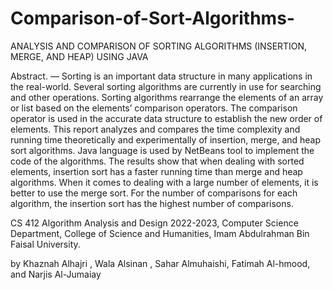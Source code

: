 # Comparison-of-Sort-Algorithms-
ANALYSIS AND COMPARISON OF SORTING ALGORITHMS (INSERTION, MERGE, AND HEAP) USING JAVA

Abstract. — Sorting is an important data structure in many applications in the real-world. Several sorting algorithms are currently 
in use for searching and other operations. Sorting algorithms rearrange the elements of an array or list based on the elements’ comparison
operators. The comparison operator is used in the accurate data structure to establish the new order of elements. This report analyzes and 
compares the time complexity and running time theoretically and experimentally of insertion, merge, and heap sort algorithms. 
Java language is used by NetBeans tool to implement the code of the algorithms. The results show that when dealing with sorted elements,
insertion sort has a faster running time than merge and heap algorithms. When it comes to dealing with a large number of elements, 
it is better to use the merge sort. For the number of comparisons for each algorithm, the insertion sort has the highest number of comparisons.

CS 412 Algorithm Analysis and Design 2022-2023,
Computer Science Department, College of Science and Humanities, Imam Abdulrahman Bin Faisal University.

by
Khaznah Alhajri , Wala Alsinan , Sahar Almuhaishi,  Fatimah Al-hmood, and Narjis Al-Jumaiay

